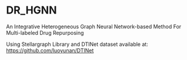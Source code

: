 # DR_HGNN
An Integrative Heterogeneous Graph Neural Network-based Method For Multi-labeled Drug Repurposing

Using Stellargraph Library and DTINet dataset available at: https://github.com/luoyunan/DTINet
